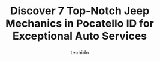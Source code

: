 ---
layout: ampstory
image: https://images.unsplash.com/photo-1614905218621-99262ff8f8e1?ixlib=rb-4.0.3&ixid=MnwxMjA3fDB8MHxwaG90by1wYWdlfHx8fGVufDB8fHx8&auto=format&fit=crop&w=640&h=853&q=80
author: techidn
featured: false
description: When it comes to finding reliable automotive experts in Pocatello ID, USA, look no further than the 7 best Jeep Mechanic in the area. With their exceptional skills and dedication to providin
title: Discover 7 Top-Notch Jeep Mechanics in Pocatello ID for Exceptional Auto Services
cover:
   title: Discover 7 Top-Notch Jeep Mechanics in Pocatello ID for Exceptional Auto Services
   subtitle: Rickpate
   background: https://images.unsplash.com/photo-1614905218621-99262ff8f8e1?ixlib=rb-4.0.3&ixid=MnwxMjA3fDB8MHxwaG90by1wYWdlfHx8fGVufDB8fHx8&auto=format&fit=crop&w=640&h=853&q=80

pages: 
 - layout: thirds
   top: <h1>#1 Master AutoTech</h1>
   bottom: "<p>Master muffler has quickly become our go to mechanic in Pocatello. My wife and I (unfortunately) have had some car troubles this year, and every-time we go to master muff</p>"
   background: https://www.knot35.com/toplist/wp-content/uploads/2023/06/best-jeep-mechanic-1-in-pocatello-id-1685838522.jpeg
   backgroundblur: true
 - layout: thirds
   top: <h1>#2 Manic Mechanic</h1>
   bottom: "<p>450 N Main St, Pocatello, ID 83204, United States</p>"
   background: https://www.knot35.com/toplist/wp-content/uploads/2023/06/best-jeep-mechanic-2-in-pocatello-id-1685838522.jpeg
   cta:
      link: https://www.knot35.com/toplist/discover-7-top-notch-jeep-mechanics-in-pocatello-id-for-exceptional-auto-services/
      text: Discover 7 Top-Notch Jeep Mechanics in Pocatello ID for Exceptional Auto Services
 - layout: thirds
   top: <h1>#3 Accu-Tech Auto Repair</h1>
   bottom: "<p>460 E Wyeth St, Pocatello, ID 83201, United States</p>"
   background: https://www.knot35.com/toplist/wp-content/uploads/2023/06/best-jeep-mechanic-3-in-pocatello-id-1685838523.jpeg
   cta:
      link: https://www.knot35.com/toplist/discover-7-top-notch-jeep-mechanics-in-pocatello-id-for-exceptional-auto-services/
      text: Discover 7 Top-Notch Jeep Mechanics in Pocatello ID for Exceptional Auto Services
 - layout: thirds
   top: <h1>#4 The Pit Stop Auto Repair</h1>
   bottom: "<p>255 S Arthur Ave, Pocatello, ID 83204, United States</p>"
   background: https://images.unsplash.com/photo-1567360425618-1594206637d2?ixlib=rb-4.0.3&ixid=MnwxMjA3fDB8MHxwaG90by1wYWdlfHx8fGVufDB8fHx8&auto=format&fit=crop&w=640&h=853&q=80
   cta:
      link: https://www.knot35.com/toplist/discover-7-top-notch-jeep-mechanics-in-pocatello-id-for-exceptional-auto-services/
      text: Discover 7 Top-Notch Jeep Mechanics in Pocatello ID for Exceptional Auto Services
 - layout: thirds
   top: <h1>#5 Sun Power Automotive</h1>
   bottom: "<p>275 McKinley Ave, Pocatello, ID 83201, United States</p>"
   background: https://images.unsplash.com/photo-1557672172-298e090bd0f1?ixlib=rb-4.0.3&ixid=MnwxMjA3fDB8MHxwaG90by1wYWdlfHx8fGVufDB8fHx8&auto=format&fit=crop&w=640&h=853&q=80
   cta:
      link: https://www.knot35.com/toplist/discover-7-top-notch-jeep-mechanics-in-pocatello-id-for-exceptional-auto-services/
      text: Discover 7 Top-Notch Jeep Mechanics in Pocatello ID for Exceptional Auto Services
 - layout: thirds
   top: <h1>#6 Coreys Auto Works</h1>
   bottom: "<p>407 E Gould St, Pocatello, ID 83201, United States</p>"
   background: https://images.unsplash.com/photo-1489648022186-8f49310909a0?ixlib=rb-4.0.3&ixid=MnwxMjA3fDB8MHxwaG90by1wYWdlfHx8fGVufDB8fHx8&auto=format&fit=crop&w=640&h=853&q=80
   cta:
      link: https://www.knot35.com/toplist/discover-7-top-notch-jeep-mechanics-in-pocatello-id-for-exceptional-auto-services/
      text: Discover 7 Top-Notch Jeep Mechanics in Pocatello ID for Exceptional Auto Services
 - layout: thirds
   top: <h1>#7 Doctor Ds Auto Clinic</h1>
   bottom: "<p>777 Wilson Ave, Pocatello, ID 83201, United States</p>"
   background: https://images.unsplash.com/photo-1599422314077-f4dfdaa4cd09?ixlib=rb-4.0.3&ixid=MnwxMjA3fDB8MHxwaG90by1wYWdlfHx8fGVufDB8fHx8&auto=format&fit=crop&w=640&h=853&q=80
   cta:
      link: https://www.knot35.com/toplist/discover-7-top-notch-jeep-mechanics-in-pocatello-id-for-exceptional-auto-services/
      text: Discover 7 Top-Notch Jeep Mechanics in Pocatello ID for Exceptional Auto Services
 - layout: thirds
   middle: Continue reading...
   background: https://images.unsplash.com/photo-1489694553447-4c9339da310d?ixlib=rb-4.0.3&ixid=MnwxMjA3fDB8MHxwaG90by1wYWdlfHx8fGVufDB8fHx8&auto=format&fit=crop&w=640&h=853&q=80
   cta:
      link: https://www.knot35.com/toplist/discover-7-top-notch-jeep-mechanics-in-pocatello-id-for-exceptional-auto-services/
      text: Discover 7 Top-Notch Jeep Mechanics in Pocatello ID for Exceptional Auto Services
      
---